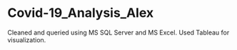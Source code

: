 # Covid-19_Analysis_Alex
Cleaned and queried using MS SQL Server and MS Excel. Used Tableau for visualization.
